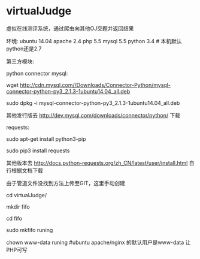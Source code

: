 # virtualJudge
虚拟在线测评系统，通过爬虫向其他OJ交题并返回结果

环境:
ubuntu 14.04 apache 2.4 php 5.5 mysql 5.5 python 3.4 # 本机默认python还是2.7

第三方模块:

python connector mysql:

wget http://cdn.mysql.com//Downloads/Connector-Python/mysql-connector-python-py3_2.1.3-1ubuntu14.04_all.deb

sudo dpkg -i mysql-connector-python-py3_2.1.3-1ubuntu14.04_all.deb

其他发行版去 http://dev.mysql.com/downloads/connector/python/ 下载



requests:

sudo apt-get install python3-pip

sudo pip3 install requests

其他版本去 http://docs.python-requests.org/zh_CN/latest/user/install.html 自行根据文档下载

由于管道文件没找到方法上传至GIT，这里手动创建

cd virtualJudge/

mkdir fifo

cd fifo

sudo mkfifo runing

chown www-data runing #ubuntu apache/nginx 的默认用户是www-data 让PHP可写


